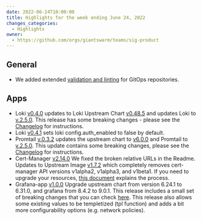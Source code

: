 ```yaml
---
date: 2022-06-24T10:00:00
title: Highlights for the week ending June 24, 2022
changes_categories:
  - Highlights
owner:
  - https://github.com/orgs/giantswarm/teams/sig-product
---
```


## General

- We added extended [validation and linting](https://github.com/giantswarm/gitops-template#configuring-extra-validation-and-diff-previews-on-github) for GitOps repositories.

## Apps

- Loki [v0.4.0](https://github.com/giantswarm/loki-app/releases/tag/v0.4.0) updates to Loki Upstream Chart [v0.48.5](https://github.com/grafana/helm-charts/releases/tag/loki-distributed-0.48.5) and updates Loki to [v.2.5.0](https://github.com/grafana/loki/releases/tag/v2.5.0). This release has some breaking changes - please see the [Changelog](https://github.com/giantswarm/loki-app/blob/v0.4.0/CHANGELOG.md#changes-required-in-your-valuesyaml-file) for instructions. 
- Loki [v0.4.1](https://github.com/giantswarm/loki-app/releases/tag/v0.4.1) sets loki config.auth_enabled to false by default.
- Promtail [v.0.3.2](https://github.com/giantswarm/promtail-app/releases/tag/v0.3.2) updates the upstream chart to [v6.0.0](https://github.com/grafana/helm-charts/releases/tag/promtail-6.0.0) and Promtail to [v.2.5.0](https://github.com/grafana/loki/releases/tag/v2.5.0). This update contains some breaking changes, please see the [Changelog](https://github.com/giantswarm/promtail-app/blob/master/CHANGELOG.md#changes-required-in-your-valuesyaml-file) for instructions.
- Cert-Manager [v2.14.0](https://github.com/giantswarm/cert-manager-app/releases/tag/v2.14.0) We fixed the broken relative URLs in the Readme. Updates to Upstream Image [v1.7.2](https://github.com/cert-manager/cert-manager/releases/tag/v1.7.2) which completely removes cert-manager API versions v1alpha2, v1alpha3, and v1beta1. If you need to upgrade your resources, [this document](https://cert-manager.io/docs/installation/upgrading/remove-deprecated-apis/#upgrading-existing-cert-manager-resources) explains the process. 
- Grafana-app [v1.0.0](https://github.com/giantswarm/grafana-app/releases/tag/v1.0.0) Upgrade upstream chart from version 6.24.1 to 6.31.0, and grafana from 8.4.2 to 9.0.1. This release includes a small set of breaking changes that you can check [here](https://grafana.com/docs/grafana/latest/release-notes/release-notes-9-0-0/#breaking-changes). This release also allows some existing values to be templetized (tpl function) and adds a bit more configurability options (e.g. network policies).
